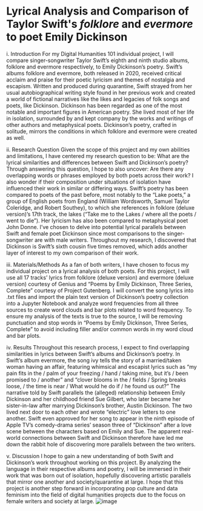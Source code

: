 # Lyrical Analysis and Comparison of Taylor Swift's _folklore_ and _evermore_ to poet Emily Dickinson

i.	Introduction
For my Digital Humanities 101 individual project, I will compare singer-songwriter Taylor Swift’s eighth and ninth studio albums, folklore and evermore respectively, to Emily Dickinson’s poetry. Swift’s albums folklore and evermore, both released in 2020, received critical acclaim and praise for their poetic lyricism and themes of nostalgia and escapism. Written and produced during quarantine, Swift strayed from her usual autobiographical writing style found in her previous work and created a world of fictional narratives like the likes and legacies of folk songs and poets, like Dickinson. Dickinson has been regarded as one of the most notable and important figures in American poetry. She lived most of her life in isolation, surrounded by and kept company by the works and writings of other authors and metaphysical poets. Dickinson’s poetry, crafted in solitude, mirrors the conditions in which folklore and evermore were created as well. 

ii.	Research Question
Given the scope of this project and my own abilities and limitations, I have centered my research question to be: What are the lyrical similarities and differences between Swift and Dickinson’s poetry? Through answering this question, I hope to also uncover: Are there any overlapping words or phrases employed by both poets across their work? I also wonder if their composition under situations of isolation have influenced their work in similar or differing ways. Swift’s poetry has been compared to poets of the past before, most notably to the “Lake poets,” a group of English poets from England (William Wordsworth, Samuel Taylor Coleridge, and Robert Southey), to which she references in folklore (deluxe version)’s 17th track, the lakes (“Take me to the Lakes / where all the poets / went to die”). Her lyricism has also been compared to metaphysical poet John Donne. I’ve chosen to delve into potential lyrical parallels between Swift and female poet Dickinson since most comparisons to the singer-songwriter are with male writers. Throughout my research, I discovered that Dickinson is Swift’s sixth cousin five times removed, which adds another layer of interest to my own comparison of their work. 

iii.	Materials/Methods
As a fan of both writers, I have chosen to focus my individual project on a lyrical analysis of both poets. For this project, I will use all 17 tracks’ lyrics from folklore (deluxe version) and evermore (deluxe version) courtesy of Genius and “Poems by Emily Dickinson, Three Series, Complete” courtesy of Project Gutenberg. I will convert the song lyrics into .txt files and import the plain text version of Dickinson’s poetry collection into a Jupyter Notebook and analyze word frequencies from all three sources to create word clouds and bar plots related to word frequency. To ensure my analysis of the texts is true to the source, I will be removing punctuation and stop words in “Poems by Emily Dickinson, Three Series, Complete” to avoid including filler and/or common words in my word cloud and bar plots.

iv.	Results
Throughout this research process, I expect to find overlapping similarities in lyrics between Swift’s albums and Dickinson’s poetry. In Swift’s album evermore, the song ivy tells the story of a married/taken woman having an affair, featuring whimsical and escapist lyrics such as “my pain fits in the / palm of your freezing / hand / taking mine, but it’s / been promised to / another” and “clover blooms in the / fields / Spring breaks loose, / the time is near / What would he do if / he found us out?” The narrative told by Swift parallels the (alleged) relationship between Emily Dickinson and her childhood friend Sue Gilbert, who later became her sister-in-law after marrying Dickinson’s brother, Austin Dickinson. The two lived next door to each other and wrote “electric” love letters to one another. Swift even approved for her song to appear in the ninth episode of Apple TV’s comedy-drama series’ season three of “Dickinson” after a love scene between the characters based on Emily and Sue. The apparent real-world connections between Swift and Dickinson therefore have led me down the rabbit hole of discovering more parallels between the two writers.

v.	Discussion
I hope to gain a new understanding of both Swift and Dickinson’s work throughout working on this project. By analyzing the language in their respective albums and poetry, I will be immersed in their work that was born out of isolation, hopefully discovering artistic parallels that mirror one another and society/quarantine at large. I hope that this project is another step forward in incorporating pop culture and data feminism into the field of digital humanities projects due to the focus on female writers and society at large.
![image](https://github.com/shernandez24/Individual_Project_Swift_Dickinson/assets/134333974/8e6ad6f3-a967-4680-9772-9d11d72df3e5)
